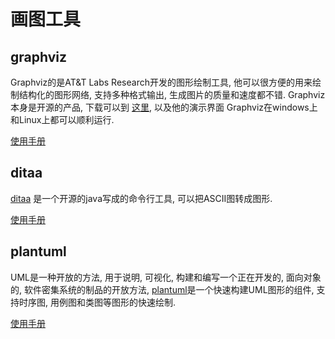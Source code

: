 # 画图工具 #

## graphviz ##

Graphviz的是AT&T Labs Research开发的图形绘制工具, 他可以很方便的用来绘制结构化的图形网络, 支持多种格式输出, 生成图片的质量和速度都不错.
Graphviz本身是开源的产品, 下载可以到 [这里](http://www.graphviz.org/), 以及他的演示界面 Graphviz在windows上和Linux上都可以顺利运行.

[使用手册](./graphviz.md)

## ditaa ##

[ditaa](http://ditaa.sourceforge.net/) 是一个开源的java写成的命令行工具, 可以把ASCII图转成图形.

[使用手册](./ditaa.md)

## plantuml ##

UML是一种开放的方法, 用于说明, 可视化, 构建和编写一个正在开发的, 面向对象的, 软件密集系统的制品的开放方法, [plantuml](http://plantuml.com/)是一个快速构建UML图形的组件, 支持时序图, 用例图和类图等图形的快速绘制.

[使用手册](./plantuml.md)
